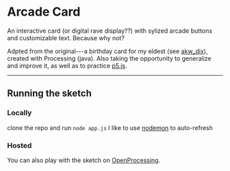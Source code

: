 # Arcade Card

An interactive card (or digital rave display??) with sylized arcade buttons and
customizable text. Because why not?

Adpted from the original---a birthday card for my eldest (see
[akw_dix](https://github.com/jeffwade/akw/tree/main/akw_dix)), created with
Processing (java). Also taking the opportunity to generalize and improve it, as well as to practice [p5.js](https://p5js.org).

------------------------------

## Running the sketch
### Locally
clone the repo and run `node app.js`
I like to use [nodemon](https://github.com/remy/nodemon) to auto-refresh

### Hosted
You can also play with the sketch on
[OpenProcessing](https://OpenProcessing.org).
